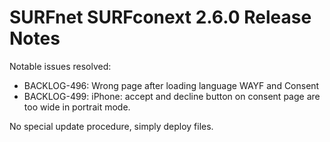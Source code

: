 # SURFnet SURFconext 2.6.0 Release Notes #

Notable issues resolved:
* BACKLOG-496: Wrong page after loading language WAYF and Consent
* BACKLOG-499: iPhone: accept and decline button on consent page are too wide in portrait mode.

No special update procedure, simply deploy files.